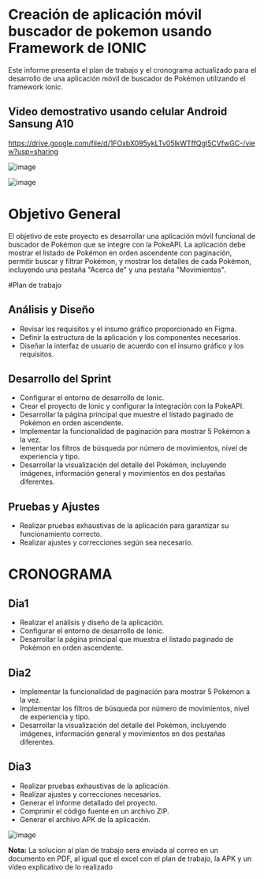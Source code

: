 # Creación de aplicación móvil buscador de pokemon usando Framework de IONIC

Este informe presenta el plan de trabajo y el cronograma actualizado para el desarrollo de una aplicación móvil de buscador de Pokémon utilizando el framework Ionic. 
## Video demostrativo usando celular Android Sansung A10
https://drive.google.com/file/d/1FOxbX095ykLTv05lkWTffQgI5CVfwGC-/view?usp=sharing

![image](https://github.com/wilago/squadMakers/assets/27816405/bf1d0c24-77af-40f1-86a5-549c1bb95e31)

![image](https://github.com/wilago/squadMakers/assets/27816405/f814ab9f-4448-4dbb-bd5c-23143c27416c)


# Objetivo General

El objetivo de este proyecto es desarrollar una aplicación móvil funcional de buscador de Pokémon que se integre con la PokeAPI. 
La aplicación debe mostrar el listado de Pokémon en orden ascendente con paginación, permitir buscar y filtrar Pokémon, y mostrar los detalles de cada Pokémon, incluyendo una pestaña "Acerca de" y una pestaña "Movimientos".

#Plan de trabajo
## Análisis y Diseño
 - Revisar los requisitos y el insumo gráfico proporcionado en Figma.
 - Definir la estructura de la aplicación y los componentes necesarios.
 - Diseñar la interfaz de usuario de acuerdo con el insumo gráfico y los requisitos.

## Desarrollo del Sprint
 - Configurar el entorno de desarrollo de Ionic. 
 - Crear el proyecto de Ionic y configurar la integración con la PokeAPI. 
 - Desarrollar la página principal que muestre el listado paginado de Pokémon en orden ascendente. 
 - Implementar la funcionalidad de paginación para mostrar 5 Pokémon a la vez. 
 - lementar los filtros de búsqueda por número de movimientos, nivel de experiencia y tipo. 
 - Desarrollar la visualización del detalle del Pokémon, incluyendo imágenes, información general y movimientos en dos pestañas diferentes.

## Pruebas y Ajustes
- Realizar pruebas exhaustivas de la aplicación para garantizar su funcionamiento correcto. 
- Realizar ajustes y correcciones según sea necesario.

# CRONOGRAMA
## Dia1
- Realizar el análisis y diseño de la aplicación.
- Configurar el entorno de desarrollo de Ionic.
- Desarrollar la página principal que muestra el listado paginado de Pokémon en orden ascendente.
## Dia2 
- Implementar la funcionalidad de paginación para mostrar 5 Pokémon a la vez.
- Implementar los filtros de búsqueda por número de movimientos, nivel de experiencia y tipo.
- Desarrollar la visualización del detalle del Pokémon, incluyendo imágenes, información general y movimientos en dos pestañas diferentes.
## Dia3
- Realizar pruebas exhaustivas de la aplicación.
- Realizar ajustes y correcciones necesarios.
-	Generar el informe detallado del proyecto.
- Comprimir el código fuente en un archivo ZIP.
- Generar el archivo APK de la aplicación.

![image](https://github.com/wilago/squadMakers/assets/27816405/aab21e52-9e14-4636-ae17-2e29e9c76c9d)

**Nota:** La solucion al plan de trabajo sera enviada al correo en un documento en PDF, al igual que el excel con el plan de trabajo, la APK y un video explicativo de lo realizado


